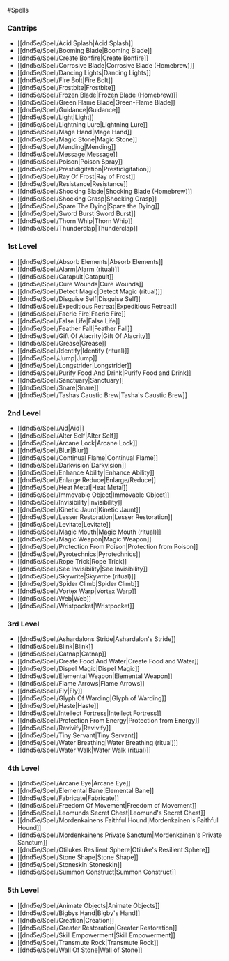 #Spells
### Cantrips
- [[dnd5e/Spell/Acid Splash\|Acid Splash]]
- [[dnd5e/Spell/Booming Blade\|Booming Blade]]
- [[dnd5e/Spell/Create Bonfire\|Create Bonfire]]
- [[dnd5e/Spell/Corrosive Blade\|Corrosive Blade (Homebrew)]]
- [[dnd5e/Spell/Dancing Lights\|Dancing Lights]]
- [[dnd5e/Spell/Fire Bolt\|Fire Bolt]]
- [[dnd5e/Spell/Frostbite\|Frostbite]]
- [[dnd5e/Spell/Frozen Blade\|Frozen Blade (Homebrew)]]
- [[dnd5e/Spell/Green Flame Blade\|Green-Flame Blade]]
- [[dnd5e/Spell/Guidance\|Guidance]]
- [[dnd5e/Spell/Light\|Light]]
- [[dnd5e/Spell/Lightning Lure\|Lightning Lure]]
- [[dnd5e/Spell/Mage Hand\|Mage Hand]]
- [[dnd5e/Spell/Magic Stone\|Magic Stone]]
- [[dnd5e/Spell/Mending\|Mending]]
- [[dnd5e/Spell/Message\|Message]]
- [[dnd5e/Spell/Poison\|Poison Spray]]
- [[dnd5e/Spell/Prestidigitation\|Prestidigitation]]
- [[dnd5e/Spell/Ray Of Frost\|Ray of Frost]]
- [[dnd5e/Spell/Resistance\|Resistance]]
- [[dnd5e/Spell/Shocking Blade\|Shocking Blade (Homebrew)]]
- [[dnd5e/Spell/Shocking Grasp\|Shocking Grasp]]
- [[dnd5e/Spell/Spare The Dying\|Spare the Dying]]
- [[dnd5e/Spell/Sword Burst\|Sword Burst]]
- [[dnd5e/Spell/Thorn Whip\|Thorn Whip]]
- [[dnd5e/Spell/Thunderclap\|Thunderclap]]

### 1st Level
- [[dnd5e/Spell/Absorb Elements\|Absorb Elements]]
- [[dnd5e/Spell/Alarm\|Alarm (ritual)]]
- [[dnd5e/Spell/Catapult\|Catapult]]
- [[dnd5e/Spell/Cure Wounds\|Cure Wounds]]
- [[dnd5e/Spell/Detect Magic\|Detect Magic (ritual)]]
- [[dnd5e/Spell/Disguise Self\|Disguise Self]]
- [[dnd5e/Spell/Expeditious Retreat\|Expeditious Retreat]]
- [[dnd5e/Spell/Faerie Fire\|Faerie Fire]]
- [[dnd5e/Spell/False Life\|False Life]]
- [[dnd5e/Spell/Feather Fall\|Feather Fall]]
- [[dnd5e/Spell/Gift Of Alacrity\|Gift Of Alacrity]]
- [[dnd5e/Spell/Grease\|Grease]]
- [[dnd5e/Spell/Identify\|Identify (ritual)]]
- [[dnd5e/Spell/Jump\|Jump]]
- [[dnd5e/Spell/Longstrider\|Longstrider]]
- [[dnd5e/Spell/Purify Food And Drink\|Purify Food and Drink]]
- [[dnd5e/Spell/Sanctuary\|Sanctuary]]
- [[dnd5e/Spell/Snare\|Snare]]
- [[dnd5e/Spell/Tashas Caustic Brew\|Tasha's Caustic Brew]]


### 2nd Level
- [[dnd5e/Spell/Aid\|Aid]]
- [[dnd5e/Spell/Alter Self\|Alter Self]]
- [[dnd5e/Spell/Arcane Lock\|Arcane Lock]]
- [[dnd5e/Spell/Blur\|Blur]]
- [[dnd5e/Spell/Continual Flame\|Continual Flame]]
- [[dnd5e/Spell/Darkvision\|Darkvision]]
- [[dnd5e/Spell/Enhance Ability\|Enhance Ability]]
- [[dnd5e/Spell/Enlarge Reduce\|Enlarge/Reduce]]
- [[dnd5e/Spell/Heat Metal\|Heat Metal]]
- [[dnd5e/Spell/Immovable Object\|Immovable Object]]
- [[dnd5e/Spell/Invisibility\|Invisibility]]
- [[dnd5e/Spell/Kinetic Jaunt\|Kinetic Jaunt]]
- [[dnd5e/Spell/Lesser Restoration\|Lesser Restoration]]
- [[dnd5e/Spell/Levitate\|Levitate]]
- [[dnd5e/Spell/Magic Mouth\|Magic Mouth (ritual)]]
- [[dnd5e/Spell/Magic Weapon\|Magic Weapon]]
- [[dnd5e/Spell/Protection From Poison\|Protection from Poison]]
- [[dnd5e/Spell/Pyrotechnics\|Pyrotechnics]]
- [[dnd5e/Spell/Rope Trick\|Rope Trick]]
- [[dnd5e/Spell/See Invisibility\|See Invisibility]]
- [[dnd5e/Spell/Skywrite\|Skywrite (ritual)]]
- [[dnd5e/Spell/Spider Climb\|Spider Climb]]
- [[dnd5e/Spell/Vortex Warp\|Vortex Warp]]
- [[dnd5e/Spell/Web\|Web]]
- [[dnd5e/Spell/Wristpocket\|Wristpocket]]

### 3rd Level
- [[dnd5e/Spell/Ashardalons Stride\|Ashardalon's Stride]]
- [[dnd5e/Spell/Blink\|Blink]]
- [[dnd5e/Spell/Catnap\|Catnap]]
- [[dnd5e/Spell/Create Food And Water\|Create Food and Water]]
- [[dnd5e/Spell/Dispel Magic\|Dispel Magic]]
- [[dnd5e/Spell/Elemental Weapon\|Elemental Weapon]]
- [[dnd5e/Spell/Flame Arrows\|Flame Arrows]]
- [[dnd5e/Spell/Fly\|Fly]]
- [[dnd5e/Spell/Glyph Of Warding\|Glyph of Warding]]
- [[dnd5e/Spell/Haste\|Haste]]
- [[dnd5e/Spell/Intellect Fortress\|Intellect Fortress]]
- [[dnd5e/Spell/Protection From Energy\|Protection from Energy]]
- [[dnd5e/Spell/Revivify\|Revivify]]
- [[dnd5e/Spell/Tiny Servant\|Tiny Servant]]
- [[dnd5e/Spell/Water Breathing\|Water Breathing (ritual)]]
- [[dnd5e/Spell/Water Walk\|Water Walk (ritual)]]

### 4th Level
- [[dnd5e/Spell/Arcane Eye\|Arcane Eye]]
- [[dnd5e/Spell/Elemental Bane\|Elemental Bane]]
- [[dnd5e/Spell/Fabricate\|Fabricate]]
- [[dnd5e/Spell/Freedom Of Movement\|Freedom of Movement]]
- [[dnd5e/Spell/Leomunds Secret Chest\|Leomund's Secret Chest]]
- [[dnd5e/Spell/Mordenkainens Faithful Hound\|Mordenkainen's Faithful Hound]]
- [[dnd5e/Spell/Mordenkainens Private Sanctum\|Mordenkainen's Private Sanctum]]
- [[dnd5e/Spell/Otilukes Resilient Sphere\|Otiluke's Resilient Sphere]]
- [[dnd5e/Spell/Stone Shape\|Stone Shape]]
- [[dnd5e/Spell/Stoneskin\|Stoneskin]]
- [[dnd5e/Spell/Summon Construct\|Summon Construct]]

### 5th Level
- [[dnd5e/Spell/Animate Objects\|Animate Objects]]
- [[dnd5e/Spell/Bigbys Hand\|Bigby's Hand]]
- [[dnd5e/Spell/Creation\|Creation]]
- [[dnd5e/Spell/Greater Restoration\|Greater Restoration]]
- [[dnd5e/Spell/Skill Empowerment\|Skill Empowerment]]
- [[dnd5e/Spell/Transmute Rock\|Transmute Rock]]
- [[dnd5e/Spell/Wall Of Stone\|Wall of Stone]]